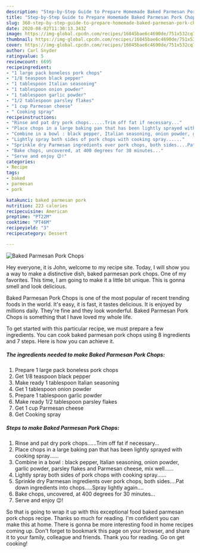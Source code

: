 ```yaml
---
description: "Step-by-Step Guide to Prepare Homemade Baked Parmesan Pork Chops"
title: "Step-by-Step Guide to Prepare Homemade Baked Parmesan Pork Chops"
slug: 360-step-by-step-guide-to-prepare-homemade-baked-parmesan-pork-chops
date: 2020-08-02T11:30:13.343Z
image: https://img-global.cpcdn.com/recipes/16045bae6c4690de/751x532cq70/baked-parmesan-pork-chops-recipe-main-photo.jpg
thumbnail: https://img-global.cpcdn.com/recipes/16045bae6c4690de/751x532cq70/baked-parmesan-pork-chops-recipe-main-photo.jpg
cover: https://img-global.cpcdn.com/recipes/16045bae6c4690de/751x532cq70/baked-parmesan-pork-chops-recipe-main-photo.jpg
author: Carl Snyder
ratingvalue: 5
reviewcount: 6695
recipeingredient:
- "1 large pack boneless pork chops"
- "1/8 teaspoon black pepper"
- "1 tablespoon Italian seasoning"
- "1 tablespoon onion powder"
- "1 tablespoon garlic powder"
- "1/2 tablespoon parsley flakes"
- "1 cup Parmesan cheese"
- " Cooking spray"
recipeinstructions:
- "Rinse and pat dry pork chops......Trim off fat if necessary..."
- "Place chops in a large baking pan that has been lightly sprayed with cooking spray......"
- "Combine in a bowl : black pepper, Italian seasoning, onion powder, garlic powder, parsley flakes and Parmesan cheese, mix well......"
- "Lightly spray both sides of pork chops with cooking spray......"
- "Sprinkle dry Parmesan ingredients over pork chops, both sides....Pat down ingredients into chops.....Spray lightly again...."
- "Bake chops, uncovered, at 400 degrees for 30 minutes..."
- "Serve and enjoy 😉!"
categories:
- Recipe
tags:
- baked
- parmesan
- pork

katakunci: baked parmesan pork 
nutrition: 223 calories
recipecuisine: American
preptime: "PT22M"
cooktime: "PT46M"
recipeyield: "3"
recipecategory: Dessert

---
```



![Baked Parmesan Pork Chops](https://img-global.cpcdn.com/recipes/16045bae6c4690de/751x532cq70/baked-parmesan-pork-chops-recipe-main-photo.jpg)

Hey everyone, it is John, welcome to my recipe site. Today, I will show you a way to make a distinctive dish, baked parmesan pork chops. One of my favorites. This time, I am going to make it a little bit unique. This is gonna smell and look delicious.

Baked Parmesan Pork Chops is one of the most popular of recent trending foods in the world. It's easy, it is fast, it tastes delicious. It is enjoyed by millions daily. They're fine and they look wonderful. Baked Parmesan Pork Chops is something that I have loved my whole life.




To get started with this particular recipe, we must prepare a few ingredients. You can cook baked parmesan pork chops using 8 ingredients and 7 steps. Here is how you can achieve it.

<!--inarticleads1-->

##### The ingredients needed to make Baked Parmesan Pork Chops:

1. Prepare 1 large pack boneless pork chops
1. Get 1/8 teaspoon black pepper
1. Make ready 1 tablespoon Italian seasoning
1. Get 1 tablespoon onion powder
1. Prepare 1 tablespoon garlic powder
1. Make ready 1/2 tablespoon parsley flakes
1. Get 1 cup Parmesan cheese
1. Get  Cooking spray




<!--inarticleads2-->

##### Steps to make Baked Parmesan Pork Chops:

1. Rinse and pat dry pork chops......Trim off fat if necessary...
1. Place chops in a large baking pan that has been lightly sprayed with cooking spray......
1. Combine in a bowl : black pepper, Italian seasoning, onion powder, garlic powder, parsley flakes and Parmesan cheese, mix well......
1. Lightly spray both sides of pork chops with cooking spray......
1. Sprinkle dry Parmesan ingredients over pork chops, both sides....Pat down ingredients into chops.....Spray lightly again....
1. Bake chops, uncovered, at 400 degrees for 30 minutes...
1. Serve and enjoy 😉!




So that is going to wrap it up with this exceptional food baked parmesan pork chops recipe. Thanks so much for reading. I'm confident you can make this at home. There is gonna be more interesting food in home recipes coming up. Don't forget to bookmark this page on your browser, and share it to your family, colleague and friends. Thank you for reading. Go on get cooking!
